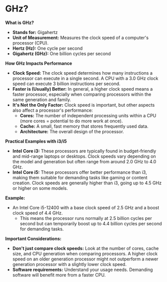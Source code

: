 # GHz?

**What is GHz?**

* **Stands for:** Gigahertz
* **Unit of Measurement:** Measures the clock speed of a computer's processor (CPU).
* **Hertz (Hz):** One cycle per second
* **Gigahertz (GHz):** One billion cycles per second

**How GHz Impacts Performance**

* **Clock Speed:** The clock speed determines how many instructions a processor can execute in a single second. A CPU with a 3.0 GHz clock speed can execute 3 billion instructions per second.
* **Faster is (Usually) Better:** In general, a higher clock speed means a faster processor, especially when comparing processors within the same generation and family.
* **It's Not the Only Factor:** Clock speed is important, but other aspects also affect a processor's performance:
  * **Cores:** The number of independent processing units within a CPU (more cores = potential to do more work at once).
  * **Cache:** A small, fast memory that stores frequently used data.
  * **Architecture:** The overall design of the processor.

**Practical Examples with i3/i5**

* **Intel Core i3:** These processors are typically found in budget-friendly and mid-range laptops or desktops. Clock speeds vary depending on the model and generation but often range from around 2.0 GHz to 4.0 GHz.
* **Intel Core i5:** These processors offer better performance than i3, making them suitable for demanding tasks like gaming or content creation. Clock speeds are generally higher than i3, going up to 4.5 GHz or higher on some models.

**Example:**

* An Intel Core i5-12400 with a base clock speed of 2.5 GHz and a boost clock speed of 4.4 GHz.
  * This means the processor runs normally at 2.5 billion cycles per second but can temporarily boost up to 4.4 billion cycles per second for demanding tasks.

**Important Considerations:**

* **Don't just compare clock speeds:** Look at the number of cores, cache size, and CPU generation when comparing processors. A higher clock speed on an older generation processor might not outperform a newer generation processor with a slightly lower clock speed.
* **Software requirements:** Understand your usage needs. Demanding software will benefit more from a faster CPU.
